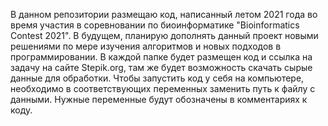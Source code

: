 В данном репозитории размещаю код, написанный летом 2021 года во время участия в соревновании по биоинформатике "Bioinformatics Contest 2021". В будущем, планирую дополнять данный проект новыми решениями по мере изучения алгоритмов и новых подходов в программировании.
В каждой папке будет размещен код и ссылка на задачу на сайте Stepik.org, там же будет возможность скачать сырые данные для обработки. 
Чтобы запустить код у себя на компьютере, необходимо в соответствующих переменных заменить путь к файлу с данными. Нужные переменные будут обозначены в комментариях к коду.   
